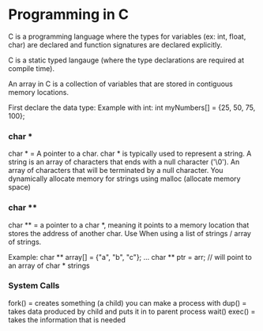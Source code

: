 # Programming in C

 C is a programming language where the types for variables (ex: int, float, char) are declared and function signatures are declared explicitly.

 C is a static typed langauge (where the type declarations are required at compile time).

 An array in C is a collection of variables that are stored in contiguous memory locations.
 
 First declare the data type: 
 Example with int: int myNumbers[] = {25, 50, 75, 100};

### char *
 char * = A pointer to a char. char * is typically used to represent a string. A string is an array of characters that ends with a null character ('\0'). An array of characters that will be terminated by a null character.
 You dynamically allocate memory for strings using malloc (allocate memory space)

### char ** 
 char ** = a pointer to a char *, meaning it points to a memory location that stores the address of another char. Use When using a list of strings / array of strings. 
 
 Example: char ** array[] = {"a", "b", "c"}; ... char ** ptr = arr; // will point to an array of char * strings

### System Calls
fork() = creates something (a child) you can make a process with 
dup() = takes data produced by child and puts it in to parent process 
wait() 
exec() = takes the information that is needed 
